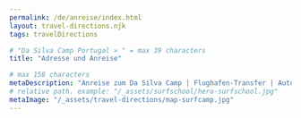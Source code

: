 ```yaml
---
permalink: /de/anreise/index.html
layout: travel-directions.njk
tags: travelDirections

# "Da Silva Camp Portugal » " = max 39 characters
title: "Adresse und Anreise"

# max 158 characters
metaDescription: "Anreise zum Da Silva Camp | Flughafen-Transfer | Auto oder Bus | Aerobus oder Expressbus nach Lourinhã oder Praia da Areia Branca"
# relative path. example: "/_assets/surfschool/hero-surfschool.jpg"
metaImage: "/_assets/travel-directions/map-surfcamp.jpg"
---
```

